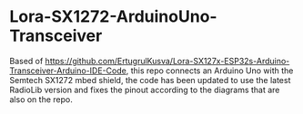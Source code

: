 # Lora-SX1272-ArduinoUno-Transceiver

Based of https://github.com/ErtugrulKusva/Lora-SX127x-ESP32s-Arduino-Transceiver-Arduino-IDE-Code, this repo connects an Arduino Uno with the Semtech SX1272 mbed shield, the code has been updated to use the latest RadioLib version and fixes the pinout according to the diagrams that are also on the repo.
